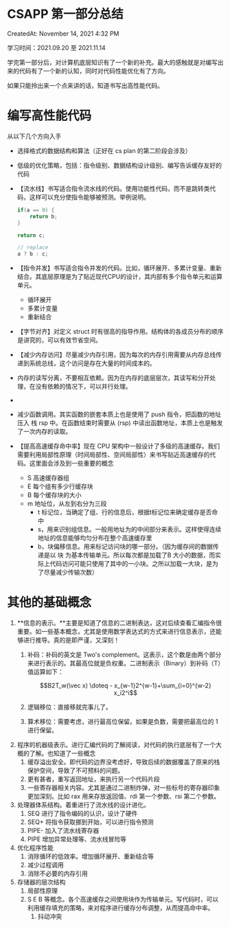 # CSAPP 第一部分总结

CreatedAt: November 14, 2021 4:32 PM

学习时间：2021.09.20 至 2021.11.14

学完第一部分后，对计算机底层知识有了一个新的补充。最大的感触就是对编写出来的代码有了一个新的认知，同时对代码性能优化有了方向。

如果只能拎出来一个点来讲的话，知道书写出高性能代码。

# 编写高性能代码

从以下几个方向入手

- 选择格式的数据结构和算法（正好在 cs plan 的第二阶段会涉及）
- 低级的优化策略，包括：指令级别、数据结构设计级别、编写告诉缓存友好的代码
- 【流水线】书写适合指令流水线的代码。使用功能性代码，而不是跳转类代码，这样可以充分使指令能够被预测。举例说明。
    
    ```c
    if(a == 0) {
    	return b;
    }
    
    return c;
    
    // replace
    a ? b : c;
    ```
    
- 【指令并发】书写适合指令并发的代码。比如，循环展开、多累计变量、重新结合。其底层原理是为了贴近现代CPU的设计，其内部有多个指令单元和运算单元。
    - 循环展开
    - 多累计变量
    - 重新结合
- 【字节对齐】对定义 struct 时有很高的指导作用。结构体的各成员分布的顺序是讲究的，可以有效节省空间。
- 【减少内存访问】尽量减少内存引用，因为每次的内存引用需要从内存总线传递到系统总线，这个访问是存在大量的时间成本的。
- 内存的读写分离，不要相互依赖。因为在内存的底层层次，其读写和分开处理，在没有依赖的情况下，可以并行处理。
- 
- 减少函数调用。其实函数的嵌套本质上也是使用了 push 指令，把函数的地址压入 栈 rsp 中。在函数结束时需要从 (rsp) 中读出函数地址，本质上也是触发了一次内存的读取。
- 【提高高速缓存命中率】现在 CPU 架构中一般设计了多级的高速缓存。我们需要利用局部性原理（时间局部性、空间局部性）来书写贴近高速缓存的代码。这里面会涉及到一些重要的概念
    - S 高速缓存器组
    - E 每个组有多少行缓存块
    - B 每个缓存块的大小
    - m 地址位，从左到右分为三段
        - t 标记位，当确定了组、行的信息后，根据t标记位来确定缓存是否命中
        - s，用来识别组信息。一般用地址为的中间部分来表示。这样使得连续地址的信息能够均匀分布在整个高速缓存里
        - b，块偏移信息。用来标记访问块的哪一部分。（因为缓存间的数据传递是以 块 为基本传输单元。所以每次都是加载了B 大小的数据，而实际上代码访问可能只使用了其中的一小块。之所以加载一大块，是为了尽量减少传输次数）

# 其他的基础概念

1. **信息的表示。**主要是知道了信息的二进制表达，这对后续查看汇编指令很重要。如一些基本概念，尤其是使用数学表达式的方式来进行信息表示，还能够进行推导。真的是即严谨，又深刻！
    1. 补码：补码的英文是 Two's complement。这表示，这个数是由两个部分来进行表示的。其最高位就是负权重。二进制表示（Binary）到补码（T）值运算如下：
        
        $$B2T_w(\vec x) \doteq  - x_{w-1}2^{w-1}+\sum_{i=0}^{w-2} x_i2^i$$
        
    2. 逻辑移位：直接移就完事儿了。
    3. 算术移位：需要考虑，进行最高位保留。如果是负数，需要把最高位的 1 进行保留。
2. 程序的机器级表示。进行汇编代码的了解阅读，对代码的执行底层有了一个大概的了解。也知道了一些概念
    1. 缓存溢出安全。即代码的边界没考虑好，导致后续的数据覆盖了原来的栈保护空间，导致了不可预料的问题。
    2. 更有甚者，重写返回地址，来执行另一个代码片段
    3. 一些寄存器相关内容。尤其是通过二进制炸弹，对一些标号的寄存器印象更加深刻。比如 rax 用来存放返回值、rdi 第一个参数、rsi 第二个参数。
3. 处理器体系结构。着重进行了流水线的设计进化。
    1. SEQ 进行了指令编码的认识，设计了硬件
    2. SEQ+ 将指令获取挪到开始，可以进行指令预测
    3. PIPE- 加入了流水线寄存器
    4. PIPE 增加异常处理等、流水线冒险等
4. 优化程序性能
    1. 消除循环的低效率。增加循环展开、重新结合等
    2. 减少过程调用
    3. 消除不必要的内存引用
5. 存储器的层次结构
    1. 局部性原理
    2. S E B 等概念。各个高速缓存之间使用块作为传输单元。写代码时，可以利用缓存填充的策略，来对程序进行缓存分布调整，从而提高命中率。
        1. 抖动冲突

